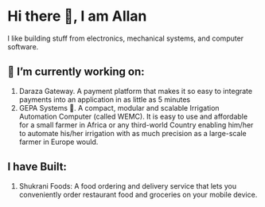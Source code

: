 # Hi there 👋, I am Allan

I like building stuff from electronics, mechanical systems, and computer software.
## 🔭 I’m currently working on:
1. Daraza Gateway. A payment platform that makes it so easy to integrate payments into an application in as little as 5 minutes
2. GEPA Systems 🌱. A compact, modular and scalable Irrigation Automation Computer (called WEMC). It is easy to use and affordable for a small farmer in Africa or any third-world Country enabling him/her to automate his/her irrigation with as much precision as a large-scale farmer in Europe would.
   
## I have Built:
1. Shukrani Foods: A food ordering and delivery service that lets you conveniently order restaurant food and groceries on your mobile device.
<!--
**allan-js/allan-js** is a ✨ _special_ ✨ repository because its `README.md` (this file) appears on your GitHub profile.


- 🌱 I’m currently learning ...
- 👯 I’m looking to collaborate on ...
- 🤔 I’m looking for help with ...
- 💬 Ask me about ...
- 📫 How to reach me: ...
- 😄 Pronouns: ...
- ⚡ Fun fact: ...
-->
